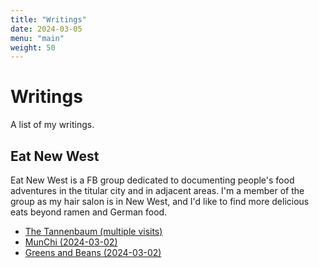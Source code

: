 ```yaml
---
title: "Writings"
date: 2024-03-05
menu: "main"
weight: 50
---
```


# Writings

A list of my writings.

## Eat New West

Eat New West is a FB group dedicated to documenting people's food adventures in the titular city and in adjacent areas. I'm a member of the group as my hair salon is in New West, and I'd like to find more delicious eats beyond ramen and German food.

* [The Tannenbaum (multiple visits)](tannenbaum)
* [MunChi (2024-03-02)](munchi)
* [Greens and Beans (2024-03-02)](greens_and_beans)
